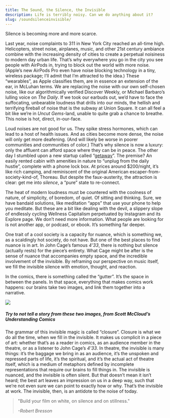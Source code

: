 ```yaml
---
title: The Sound, the Silence, the Invisible
description: Life is terribly noisy. Can we do anything about it?
slug: /soundsilenceinvisible/
---
```


Silence is becoming more and more scarce.

Last year, noise complaints to 311 in New York City reached an all-time high. Helicopters, street noise, airplanes, music, and other 21st century ambiance combine with the increasing density of cities to create a perpetual noisiness to modern day urban life. That’s why everywhere you go in the city you see people with AirPods in, trying to block out the world with more noise. (Apple’s new AirPods Pro even have noise blocking technology in a tiny, wireless package; I’ll admit that I’m attracted to the idea.) These “wearables”, as Apple classifies them, are in essence an extension of the ear, in McLuhan terms. We are replacing the noise with our own self-chosen noise, like our algorithmically verified Discover Weekly, or Michael Barbaro’s lulling voice on _The Daily_. If we took our earbuds out, we’d have to face the suffocating, unbearable loudness that drills into our minds, the hellish and terrifying fireball of noise that is the subway at Union Square. It can all feel a bit like we’re in _Uncut Gems_-land, unable to quite grab a chance to breathe. This noise is hot, direct, in-our-face.

Loud noises are not good for us. They spike stress hormones, which can lead to a host of health issues. And as cities become more dense, the noise will only get more deafening. (And will likely be worse in poorer communities and communities of color.) That’s why silence is now a luxury: only the affluent can afford space where they can be in peace. The other day I stumbled upon a new startup called “[getaway](https://getaway.house/)”. The premise? An easily rented cabin with amenities in nature to “unplug from the daily hustle”, complete with a phone lock box. At prices around $200/night, it’s like rich camping, and reminiscent of the original American escaper-from-society-kind-of, Thoreau. But despite the faux-austerity, the attraction is clear: get me into _silence_, a “pure” state to re-connect.

The heat of modern loudness must be countered with the coolness of nature, of simplicity, of boredom, of quiet. Of sitting and thinking. Sure, we have bandaid solutions, like meditation “apps” that use your phone to help you meditate. But these are a bit like dealing with the devil, a slippery slope of endlessly cycling Wellness Capitalism perpetuated by Instagram and its Explore page. We don’t need more information. What people are looking for is not another app, or podcast, or ebook. It’s something far deeper.

One trait of a cool society is a capacity for nuance, which is something we, as a scaldingly hot society, do not have. But one of the best places to find nuance is in art. In John Cage’s famous _4’33_, there is nothing but silence (actually rests) for the piece’s entirety. What Cage might be after is the sense of nuance that accompanies empty space, and the incredible involvement of the invisible. By reframing our perspective on music itself, we fill the invisible silence with emotion, thought, and reaction.

In the comics, there is something called the “gutter”. It’s the space in between the panels. In that space, everything that makes comics work happens: our brains take two images, and link them together into a narrative.

![](/images/Comic.jpg)

##### Try to not tell a story from these two images, from Scott McCloud’s _Understanding Comics_

The grammar of this invisible magic is called “closure”. Closure is what we do all the time, when we fill in the invisible. It makes us complicit in a piece of art: whether that’s as a reader in comics, as an audience member in the theatre, or as a listener to John Cage’s _4’33_. In theatre, the invisible is many things: it’s the baggage we bring in as an audience, it’s the unspoken and repressed parts of life, it’s the spiritual, and it’s the actual act of theatre itself, which is a medium of metaphors defined by incomplete representations that require our brains to fill things in. The invisible is nuanced, and the invisible is often silent. But that doesn’t mean it isn’t heard; the best art leaves an impression on us in a deep way, such that we’re not even sure we can point to exactly how or why. That’s the invisible at work. The invisible, then, is an antidote to the noise of today.

> "Build your film on white, on silence and on stillness."
>
> _-Robert Bresson_
